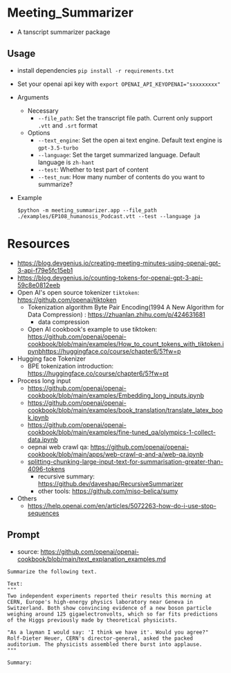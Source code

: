 # Meeting_Summarizer

- A tanscript summarizer package

## Usage

- install dependencies `pip install -r requirements.txt`
- Set your openai api key with `export OPENAI_API_KEYOPENAI="sxxxxxxxx"`
- Arguments

  - Necessary
    - `--file_path`: Set the transcript file path. Current only support `.vtt` and `.srt` format
  - Options
    - `--text_engine`: Set the open ai text engine. Default text engine is `gpt-3.5-turbo`
    - `--language`: Set the target summarized language. Default language is `zh-hant`
    - `--test`: Whether to test part of content
    - `--test_num`: How many number of contents do you want to summarize?
- Example

  ```
  $python -m meeting_summarizer.app --file_path ./examples/EP108_humanosis_Podcast.vtt --test --language ja
  ```

# Resources

- https://blog.devgenius.io/creating-meeting-minutes-using-openai-gpt-3-api-f79e5fc15eb1
- https://blog.devgenius.io/counting-tokens-for-openai-gpt-3-api-59c8e0812eeb
- Open AI's open source tokenizer `tiktoken`: https://github.com/openai/tiktoken
  - Tokenization algorithm Byte Pair Encoding(1994 A New Algorithm for Data Compression) : https://zhuanlan.zhihu.com/p/424631681
    - data compression
  - Open AI cookbook's example to use tiktoken: https://github.com/openai/openai-cookbook/blob/main/examples/How_to_count_tokens_with_tiktoken.ipynbhttps://huggingface.co/course/chapter6/5?fw=p
- Hugging face Tokenizer
  - BPE tokenization introduction: https://huggingface.co/course/chapter6/5?fw=pt
- Process long input
  - https://github.com/openai/openai-cookbook/blob/main/examples/Embedding_long_inputs.ipynb
  - https://github.com/openai/openai-cookbook/blob/main/examples/book_translation/translate_latex_book.ipynb
  - https://github.com/openai/openai-cookbook/blob/main/examples/fine-tuned_qa/olympics-1-collect-data.ipynb
  - oepnai web crawl qa: https://github.com/openai/openai-cookbook/blob/main/apps/web-crawl-q-and-a/web-qa.ipynb
  - [splitting-chunking-large-input-text-for-summarisation-greater-than-4096-tokens](https://community.openai.com/t/splitting-chunking-large-input-text-for-summarisation-greater-than-4096-tokens/18494/14)
    - recursive summary: https://github.dev/daveshap/RecursiveSummarizer
    - other tools: https://github.com/miso-belica/sumy
- Others
  - https://help.openai.com/en/articles/5072263-how-do-i-use-stop-sequences

## Prompt

- source: https://github.com/openai/openai-cookbook/blob/main/text_explanation_examples.md

```
Summarize the following text.

Text:
"""
Two independent experiments reported their results this morning at CERN, Europe's high-energy physics laboratory near Geneva in Switzerland. Both show convincing evidence of a new boson particle weighing around 125 gigaelectronvolts, which so far fits predictions of the Higgs previously made by theoretical physicists.

"As a layman I would say: 'I think we have it'. Would you agree?" Rolf-Dieter Heuer, CERN's director-general, asked the packed auditorium. The physicists assembled there burst into applause.
"""

Summary:
```
